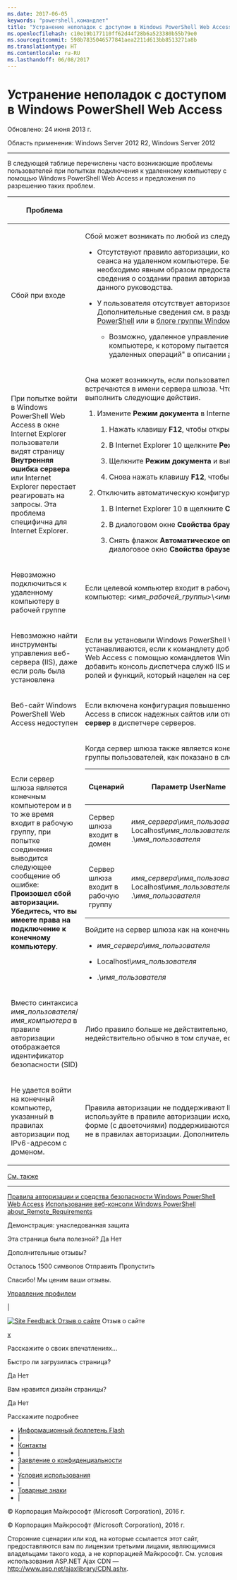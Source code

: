 ```yaml
---
ms.date: 2017-06-05
keywords: "powershell,командлет"
title: "Устранение неполадок с доступом в Windows PowerShell Web Access"
ms.openlocfilehash: c10e19b177110ff62d44f28b6a523380b55b79e0
ms.sourcegitcommit: 598b7835046577841aea2211d613bb8513271a8b
ms.translationtype: HT
ms.contentlocale: ru-RU
ms.lasthandoff: 06/08/2017
---
```

<a id="troubleshooting-access-problems-in-windows-powershell-web-access" class="xliff"></a>
#  Устранение неполадок с доступом в Windows PowerShell Web Access

Обновлено: 24 июня 2013 г.

Область применения: Windows Server 2012 R2, Windows Server 2012

<a href="" id="BKMK_trouble"></a>

------------------------------------------------------------------------

В следующей таблице перечислены часто возникающие проблемы пользователей при попытках подключения к удаленному компьютеру с помощью Windows PowerShell Web Access и предложения по разрешению таких проблем.

<table>
<colgroup>
<col width="50%" />
<col width="50%" />
</colgroup>
<thead>
<tr class="header">
<th><p>Проблема</p></th>
<th><p>Возможная причина и решение</p></th>
</tr>
</thead>
<tbody>
<tr class="odd">
<td><p>Сбой при входе</p></td>
<td><p>Сбой может возникать по любой из следующих причин.</p>
<ul>
<li><p>Отсутствуют правило авторизации, которое позволяет пользователю получить доступ к компьютеру, или конкретная конфигурация сеанса на удаленном компьютере. Безопасность Windows PowerShell Web Access является ограничивающей. Пользователям необходимо явным образом предоставлять доступ к удаленным компьютерам с помощью правил авторизации. Дополнительные сведения о создании правил авторизации см. в разделе <a href="https://technet.microsoft.com/en-us/library/dn282394(v=ws.11).aspx">Правила авторизации и средства безопасности Windows PowerShell Web Access</a> данного руководства.</p></li>
<li><p>У пользователя отсутствует авторизованный доступ к целевому компьютеру. Это определяется списками управления доступом. Дополнительные сведения см. в разделе "Вход в Windows PowerShell Web Access" в статье <a href="https://technet.microsoft.com/en-us/library/hh831417(v=ws.11).aspx">Использование веб-консоли Windows PowerShell</a> или в <a href="https://msdn.microsoft.com/library/windows/desktop/ee706585.aspx">блоге группы Windows PowerShell</a>.</p>
<ul>
<li><p>Возможно, удаленное управление Windows PowerShell не включено на целевом компьютере. Убедитесь, что оно включено на компьютере, к которому пытается подключиться пользователь. Дополнительные сведения см. в разделе "Инструкции по настройке удаленных операций" в описании <a href="https://technet.microsoft.com/library/dd315349.aspx">about_Remote_Requirements</a> в разделах справки "О программе" Windows PowerShell.</p></li>
</ul></li>
</ul></td>
</tr>
<tr class="even">
<td><p>При попытке войти в Windows PowerShell Web Access в окне Internet Explorer пользователи видят страницу <strong>Внутренняя ошибка сервера</strong> или Internet Explorer перестает реагировать на запросы. Эта проблема специфична для Internet Explorer.</p></td>
<td><p>Она может возникнуть, если пользователь вошел в систему с именем домена, содержащим китайские символы, или если такие символы встречаются в имени сервера шлюза. Чтобы обойти эту проблему, пользователю нужно <a href="http://ie.microsoft.com/testdrive/info/downloads/Default.html">установить и запустить Internet Explorer 10</a>, а затем выполнить следующие действия.</p>
<ol>
<li><p>Измените <strong>Режим документа</strong> в Internet Explorer на <strong>Стандарты IE10</strong>.</p>
<ol>
<li><p>Нажать клавишу <strong>F12</strong>, чтобы открыть консоль "Средства разработчика".</p></li>
<li><p>В Internet Explorer 10 щелкните <strong>Режим браузера</strong> и выберите <strong>Internet Explorer 10</strong>.</p></li>
<li><p>Щелкните <strong>Режим документа</strong> и выберите <strong>Стандарты IE10</strong>.</p></li>
<li><p>Снова нажать клавишу <strong>F12</strong>, чтобы закрыть консоль "Средства разработчика".</p></li>
</ol></li>
<li><p>Отключить автоматическую конфигурацию прокси.</p>
<ol>
<li><p>В Internet Explorer 10 в щелкните <strong>Сервис</strong> и затем <strong>Свойства браузера</strong>.</p></li>
<li><p>В диалоговом окне <strong>Свойства браузера</strong> на вкладке <strong>Подключения</strong> выберите <strong> Настройка сети</strong>.</p></li>
<li><p>Снять флажок <strong>Автоматическое определение параметров</strong>. Нажать кнопку <strong>ОК</strong>, а затем нажать кнопку <strong>ОК</strong> еще раз, чтобы закрыть диалоговое окно <strong>Свойства браузера</strong>.</p></li>
</ol></li>
</ol></td>
</tr>
<tr class="odd">
<td><p>Невозможно подключиться к удаленному компьютеру в рабочей группе</p></td>
<td><p>Если целевой компьютер входит в рабочую группу, используйте следующий синтаксис, чтобы указать имя пользователя и войти на компьютер: &lt;<em>имя_рабочей_группы</em>&gt;\&lt;<em>имя_пользователя</em>&gt;.</p></td>
</tr>
<tr class="even">
<td><p>Невозможно найти инструменты управления веб-сервера (IIS), даже если роль была установлена</p></td>
<td><p>Если вы установили Windows PowerShell Web Access с помощью командлета <span class="code">Install-WindowsFeature</span>, средства управления не устанавливаются, если к командлету добавлен параметр <span class="code">IncludeManagementTools</span>. Например, см. раздел "Установка Windows PowerShell Web Access с помощью командлетов Windows PowerShell" в статье <a href="https://technet.microsoft.com/en-us/library/hh831611(v=ws.11).aspx">Установка и использование Windows PowerShell Web Access</a>. Вы можете добавить консоль диспетчера служб IIS и другие нужные инструменты управления IIS, выбрав инструменты в сеансе мастера добавления ролей и функций, который нацелен на сервер шлюза. Мастер добавления ролей и функций открывается из диспетчера сервера.</p></td>
</tr>
<tr class="odd">
<td><p>Веб-сайт Windows PowerShell Web Access недоступен</p></td>
<td><p>Если включена конфигурация повышенной безопасности в Internet Explorer (IE ESC), можно добавить веб-сайт Windows PowerShell Web Access в список надежных сайтов или отключить IE ESC. Отключить IE ESC можно с помощью плитки <strong>Свойства</strong> на странице <strong>Локальный сервер</strong> в диспетчере серверов.</p></td>
</tr>
<tr class="even">
<td><p>Если сервер шлюза является конечным компьютером и в то же время входит в рабочую группу, при попытке соединения выводится следующее сообщение об ошибке: <strong> Произошел сбой авторизации. Убедитесь, что вы имеете права на подключение к конечному компьютеру</strong>.</p></td>
<td><p>Когда сервер шлюза также является конечным сервером и входит в рабочую группу, укажите имя пользователя, имя компьютера и имя группы пользователей, как показано в следующей таблице. Не используйте точку (.) в качестве имени компьютера.</p>
<div>
<table>
<colgroup>
<col width="20%" />
<col width="20%" />
<col width="20%" />
<col width="20%" />
<col width="20%" />
</colgroup>
<thead>
<tr class="header">
<th><p>Сценарий</p></th>
<th><p>Параметр UserName</p></th>
<th><p>Параметр UserGroup</p></th>
<th><p>Параметр ComputerName</p></th>
<th><p>Параметр ComputerGroup</p></th>
</tr>
</thead>
<tbody>
<tr class="odd">
<td><p>Сервер шлюза входит в домен</p></td>
<td><p><em>имя_сервера</em>\<em>имя_пользователя</em>, Localhost\<em>имя_пользователя</em> или .\<em>имя_пользователя</em></p></td>
<td><p><em>имя_сервера</em>\<em>группа_пользователей</em>, Localhost\<em>группа_пользователей</em> или .\<em>группа_пользователей</em></p></td>
<td><p>Полное имя сервера шлюза или Localhost</p></td>
<td><p><em>имя_сервера</em>\<em>группа_компьютеров</em>, Localhost\<em>группа_компьютеров</em> или .\<em>группа_компьютеров</em></p></td>
</tr>
<tr class="even">
<td><p>Сервер шлюза входит в рабочую группу</p></td>
<td><p><em>имя_сервера</em>\<em>имя_пользователя</em>, Localhost\<em>имя_пользователя</em> или .\<em>имя_пользователя</em></p></td>
<td><p><em>имя_сервера</em>\<em>группа_пользователей</em>, Localhost\<em>группа_пользователей</em> или .\<em>группа_пользователей</em></p></td>
<td><p>Имя сервера</p></td>
<td><p><em>имя_сервера</em>\<em>группа_компьютеров</em>, Localhost\<em>группа_компьютеров</em> или .\<em>группа_компьютеров</em></p></td>
</tr>
</tbody>
</table>
</div>
<p>Войдите на сервер шлюза как на конечный компьютер, используя учетные данные в одном из следующих форматов.</p>
<ul>
<li><p><em>имя_сервера</em>\<em>имя_пользователя</em></p></li>
<li><p>Localhost\<em>имя_пользователя</em></p></li>
<li><p>.\<em>имя_пользователя</em></p></li>
</ul></td>
</tr>
<tr class="odd">
<td><p>Вместо синтаксиса <em>имя_пользователя</em>/<em> имя_компьютера</em>  в правиле авторизации отображается идентификатор безопасности (SID)</p></td>
<td><p>Либо правило больше не действительно, либо произошла ошибка запроса к доменным службам Active Directory. Правило авторизации недействительно обычно в том случае, если сервер шлюза когда-то входил в рабочую группу, но позднее был присоединен к домену.</p></td>
</tr>
<tr class="even">
<td><p>Не удается войти на конечный компьютер, указанный в правилах авторизации под IPv6-адресом с доменом.</p></td>
<td><p>Правила авторизации не поддерживают IPv6-адреса в форме имени домена. Чтобы указать конечный компьютер с помощью IPv6-адреса, используйте в правиле авторизации исходный IPv6-адрес (содержащий двоеточия). IPv6-адреса в форме имени домена и в числовой форме (с двоеточиями) поддерживаются в качестве имени конечного компьютера на странице входа в Windows PowerShell Web Access, но не в правилах авторизации. Дополнительные сведения об IPv6-адресах см. в статье <a href="https://technet.microsoft.com/library/cc781672.aspx">Принцип работы IPv6</a>.</p></td>
</tr>
</tbody>
</table>

<a href="javascript:void(0)" class="LW_CollapsibleArea_TitleAhref" title="Collapse"><span class="cl_CollapsibleArea_expanding LW_CollapsibleArea_Img"></span><span class="LW_CollapsibleArea_Title">См. также</span></a>
<a href="/en-us/library/dn282395(v=ws.11).aspx#Anchor_1" class="LW_CollapsibleArea_Anchor_Img" title="Right-click to copy and share the link for this section"></a>

------------------------------------------------------------------------

[Правила авторизации и средства безопасности Windows PowerShell Web Access](https://technet.microsoft.com/en-us/library/dn282394(v=ws.11).aspx)
[Использование веб-консоли Windows PowerShell](https://technet.microsoft.com/en-us/library/hh831417(v=ws.11).aspx)
[about_Remote_Requirements](https://technet.microsoft.com/library/dd315349.aspx)

<span>Демонстрация:</span> унаследованная защита

<span class="stdr-votetitle">Эта страница была полезной?</span>
Да Нет

Дополнительные отзывы?

Осталось <span class="stdr-count"><span class="stdr-charcnt">1500</span> символов</span> Отправить Пропустить

<span class="stdr-thankyou">Спасибо!</span> <span class="stdr-appreciate">Мы ценим ваши отзывы.</span>

[Управление профилем](https://social.technet.microsoft.com/profile)

|

<a href="javascript:void(0)" id="SiteFeedbackLinkOpener"><span id="FeedbackButton" class="FeedbackButton clip20x21"> <img src="https://i-technet.sec.s-msft.com/Areas/Epx/Content/Images/ImageSprite.png?v=635975720914499532" alt="Site Feedback" id="feedBackImg" class="cl_footer_feedback_icon" /> </span> Отзыв о сайте</a> Отзыв о сайте

<a href="javascript:void(0)" id="SiteFeedbackLinkCloser">x</a>

Расскажите о своих впечатлениях...

Быстро ли загрузилась страница?

<span> Да<span> </span></span> <span> Нет<span> </span></span>

Вам нравится дизайн страницы?

<span> Да<span> </span></span> <span> Нет<span> </span></span>

Расскажите подробнее

-   [Информационный бюллетень Flash](https://technet.microsoft.com/cc543196.aspx)
-   |
-   [Контакты](https://technet.microsoft.com/cc512759.aspx)
-   |
-   [Заявление о конфиденциальности](https://privacy.microsoft.com/privacystatement)
-   |
-   [Условия использования](https://technet.microsoft.com/cc300389.aspx)
-   |
-   [Товарные знаки](https://www.microsoft.com/en-us/legal/intellectualproperty/Trademarks/)
-   |

© Корпорация Майкрософт (Microsoft Corporation), 2016 г.

© Корпорация Майкрософт (Microsoft Corporation), 2016 г.

Сторонние сценарии или код, на которые ссылается этот сайт, предоставляются вам по лицензии третьими лицами, являющимися владельцами такого кода, а не корпорацией Майкрософт. См. условия использования ASP.NET Ajax CDN — http://www.asp.net/ajaxlibrary/CDN.ashx.
<img src="https://m.webtrends.com/dcsjwb9vb00000c932fd0rjc7_5p3t/njs.gif?dcsuri=/nojavascript&amp;WT.js=No" alt="DCSIMG" id="Img1" width="1" height="1" />

